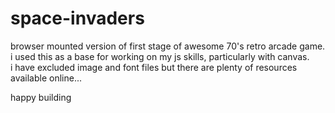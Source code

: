 # space-invaders

browser mounted version of first stage of awesome 70's retro arcade game.  
i used this as a base for working on my js skills, particularly with canvas.  
i have excluded image and font files but there are plenty of resources available online...

happy building
